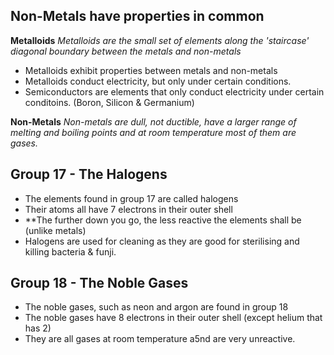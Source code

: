 ## Non-Metals have properties in common

**Metalloids**
*Metalloids are the small set of elements along the 'staircase' diagonal boundary between the metals and non-metals*

- Metalloids exhibit properties between metals and non-metals
- Metalloids conduct electricity, but only under certain conditions.
- Semiconductors are elements that only conduct electricity under certain conditoins. (Boron, Silicon & Germanium)

**Non-Metals**
*Non-metals are dull, not ductible, have a larger range of melting and boiling points and at room temperature most of them are gases.*

## Group 17 - The Halogens
- The elements found in group 17 are called halogens
- Their atoms all have 7 electrons in their outer shell
- **The further down you go, the less reactive the elements shall be (unlike metals)
- Halogens are used for cleaning as they are good for sterilising and killing bacteria & funji.

## Group 18 - The Noble Gases
- The noble gases, such as neon and argon are found in group 18
- The noble gases have 8 electrons in their outer shell (except helium that has 2)
- They are all gases at room temperature a5nd are very unreactive.